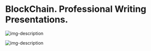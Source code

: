 # BlockChain. Professional Writing Presentations.


![img-description](https://cdn.jsdelivr.net/gh/denilev/cdn/nft/Phantasy_Star-2_1024x768.png)

![img-description](https://cdn.jsdelivr.net/gh/denilev/cdn/pic/DeFiRoadMap.svg)
